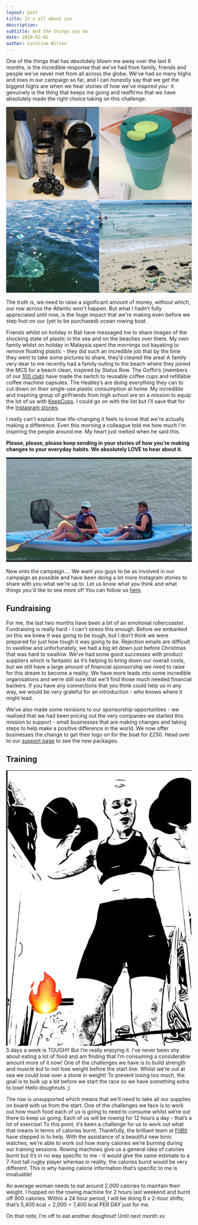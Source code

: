 ```yaml
---
layout: post
title: It's all about you
description:
subtitle: And the things you do
date: 2018-02-02
author: Caroline Wilson
---
```

[insta]: https://www.instagram.com/statusrow/
[100club]: http://www.statusrow.com/100-club/
[KeepCups]: http://www.statusrow.com/2017/11/07/takeaway-coffee-cups.html
[Support]: http://www.statusrow.com/support
[FitBit]: http://www.fitbit.com/

One of the things that has absolutely blown me away over the last 6 months, is the incredible response that we’ve had from family, friends and people we’ve never met from all across the globe. We’ve had so many highs and lows in our campaign so far, and I can honestly say that we get the biggest highs are when we hear stories of how we've inspired you- it genuinely is the thing that keeps me going and reaffirms that we have absolutely made the right choice taking on this challenge.

![Making changes to ditch singleuse plastic](/assets/images/blogs/all-about-you/ditch_singleuse_plastic.jpg)

The truth is, we need to raise a significant amount of money, without which, our row across the Atlantic won't happen. But what I hadn’t fully appreciated until now, is the huge impact that we're making even before we step foot on our (yet to be purchased) ocean rowing boat.  

Friends whilst on holiday in Bali have messaged me to share images of the shocking state of plastic in the sea and on the beaches over there. My own family whilst on holiday in Malaysia spent the mornings out kayaking to remove floating plastic - they did such an incredible job that by the time they went to take some pictures to share, they’d cleared the area! A family very dear to me recently had a family outing to the beach where they joined the MCS for a beach clean, inspired by Status Row. The Goffin’s (members of our [100 club][100club]) have made the switch to reusable coffee cups and refillable coffee machine capsules. The Heatley’s are doing everything they can to cut down on their single-use plastic consumption at home. My incredible and inspiring group of girlfriends from high school are on a mission to equip the lot of us with [KeepCups][KeepCups]. I could go on with the list but I’ll save that for the [Instagram stories][insta].

I really can't explain how life-changing it feels to know that we're actually making a difference. Even this morning a colleague told me how much I'm inspiring the people around me. My heart just melted when he said this.  

**Please, please, please keep sending in your stories of how you’re making changes to your everyday habits. We absolutely LOVE to hear about it.**

![Kayak and pick in Malaysia](/assets/images/blogs/all-about-you/kayak_and_pick.PNG)

Now onto the campaign.... We want you guys to be as involved in our campaign as possible and have been doing a lot more Instagram stories to share with you what we're up to. Let us know what you think and what things you'd like to see more of! You can follow us [here][insta].


## Fundraising
For me, the last two months have been a bit of an emotional rollercoaster. Fundraising is really hard - I can't stress this enough. Before we embarked on this we knew it was going to be tough, but I don’t think we were prepared for just how tough it was going to be. Rejection emails are difficult to swallow and unfortunately, we had a big let down just before Christmas that was hard to swallow. We’ve had some good successes with product suppliers which is fantastic as it’s helping to bring down our overall costs, but we still have a large amount of financial sponsorship we need to raise for this dream to become a reality. We have more leads into some incredible organisations and we’re still sure that we'll find those much needed financial backers. If you have any connections that you think could help us in any way, we would be very grateful for an introduction - who knows where it might lead.

We’ve also made some revisions to our sponsorship opportunities - we realised that we had been pricing out the very companies we started this mission to support - small businesses that are making changes and taking steps to help make a positive difference in the world. We now offer businesses the change to get their logo on for the boat for £250. Head over to our [support page][Support] to see the new packages.

## Training

![Working out with FitBit](/assets/images/blogs/all-about-you/workout.jpg)
5 days a week is TOUGH!! But I’m really enjoying it. I’ve never been shy about eating a lot of food and am finding that I’m consuming a considerable amount more of it now! One of the challenges we have is to build strength and muscle but to not lose weight before the start line. Whilst we’re out at sea we could lose over a stone in weight! To prevent losing too much, the goal is to bulk up a bit before we start the race so we have something extra to lose! Hello doughnuts ;)

The row is unsupported which means that we’ll need to take all our supplies on board with us from the start. One of the challenges we face is to work out how much food each of us is going to need to consume whilst we’re out there to keep us going. Each of us will be rowing for 12 hours a day - that’s a lot of exercise! To this point, it’s been a challenge for us to work out what that means in terms of calories burnt. Thankfully, the brilliant team at [FitBit][FitBit] have stepped in to help. With the assistance of a beautiful new Ionic watches, we’re able to work out how many calories we’re burning during our training sessions. Rowing machines give us a general idea of calories burnt but it’s in no way specific to me - it would give the same estimate to a 7-foot tall rugby player whereas in reality, the calories burnt would be very different. This is why having calorie information that’s specific to me is invaluable!

An average woman needs to eat around 2,000 calories to maintain their weight. I hopped on the rowing machine for 2 hours last weekend and burnt off 900 calories. Within a 24 hour period, I will be doing 6 x 2-hour shifts; that’s 5,400 kcal + 2,000 = 7,400 kcal PER DAY just for me.  

On that note, I'm off to eat another doughnut! Until next month xx
